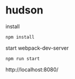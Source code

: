 # hudson

install

```terminal
npm install
```

start webpack-dev-server

```terminal
npm run start
```

http://localhost:8080/

